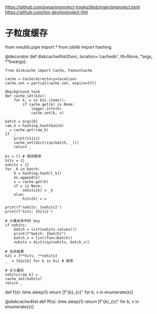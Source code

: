 https://github.com/pypa/pyproject-hooks/blob/main/pyproject.toml
https://github.com/tox-dev/pyproject-fmt


# 子粒度缓存
from meutils.pipe import *
from joblib import hashing

@decorator
def diskcache4list(func, location='cachedir', ttl=None, *args, **kwargs):

    from diskcache import Cache, FanoutCache

    cache = Cache(directory=location)
    cache.set = partial(cache.set, expire=ttl)
    
    @background_task
    def cache_set(k2v):
        for k, v in k2v.items():
            if cache.get(k) is None:
                logger.info(k)
                cache.set(k, v)
    
    batch = args[0]
    raw_k = hashing.hash(batch)
    _ = cache.get(raw_k)
    if _:
        print(11111)
        cache_set(dict(zip(batch, _)))
        return _
    
    ks = [] # 保持顺序
    hits = {}
    nohits = {}
    for _k in batch:
        k = hashing.hash([_k])
        ks.append(k)
        v = cache.get(k)
        if v is None:
            nohits[k] = _k
        else:
            hits[k] = v
            
    print(f'nohits: {nohits}')
    print(f'hits: {hits}')

    # 计算未命中的 key
    if nohits:
        batch = list(nohits.values())
        print(f"batch: {batch}")
        batch_v = list(func(batch))
        nohits = dict(zip(nohits, batch_v))
    
    # 合并结果
    k2v = {**hits, **nohits} 
    _  = [k2v[k] for k in ks] # 排序
     
    # 计入缓存
    nohits[raw_k] = _
    cache_set(nohits)
    return _


def f(x):
    time.sleep(1)
    return [f"{k}_{v}" for k, v in enumerate(x)]

@diskcache4list
def ff(x):
    time.sleep(1)
    return [f"{k}_{v}" for k, v in enumerate(x)]